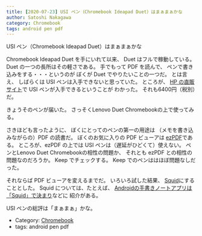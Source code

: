 ```yaml
---
title: [2020-07-23] USI ペン（Chromebook Ideapad Duet）はまぁまぁかな 
author: Satoshi Nakagawa
category: Chromebook
tags: android pen pdf
---
```


USI ペン（Chromebook Ideapad Duet）はまぁまぁかな 

 Chromebook Ideapad Duet を手にいれて以来、
Duet はフルで稼動している。
Duet の一つの長所はその軽さである。
手でもって PDF を読んで、
ペンで書き込みをする・・・というのが
ぼくが Duet でやりたいことの一つだ。
とは言え、
しばらくは USI ペンは入手できないと思っていた。
ところが、
[HP の直販サイト](https://jp.ext.hp.com/accessories/personal/)で  USI ペンが入手できるということが
わかった。
それも6400円（税別）だ。

 きょうそのペンが届いた。
さっそくLenovo Duet Chromebookの上で使ってみる。

 さきほども言ったように、
ぼくにとってのペンの第一の用途は
（メモを書き込みながらの）PDF の読書だ。
ぼくのお気に入りの PDF ビューアは
[ezPDF](https://play.google.com/store/apps/details?id=udk.android.reader&hl=ja)である。
ところが、ezPDF の上では
USI ペンは（遅延がひどくて）使えない。
ペンとLenovo Duet Chromebookの相性の問題か、
それとも ezPDF との相性の問題なのだろうか。
Keep でチェックする。
Keep でのペンははほぼ問題なしだった。

 それならば PDF ビューアを変えるまでだ。
いろいろ試した結果、
[Squid](https://www.squidnotes.com/)にすることとした。
Squid については、たとえば、
[Androidの手書きノートアプリは「Squid」で決まり](https://nomadit.jp/note8/app-handwriting-squid)などに
紹介がある。

 USI ペンの総評は「まぁまぁ」かな。

- Category: [Chromebook](https://merapano.github.io/categories.html#Chromebook)
- tags: android pen pdf
